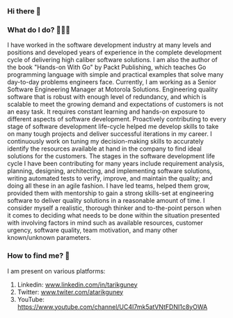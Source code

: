 ### Hi there 👋

### What do I do? 👨🏻‍💻 

I have worked in the software development industry at many levels and positions and developed years of experience in the complete development cycle of delivering high caliber software solutions. I am also the author of the book "Hands-on With Go" by Packt Publishing, which teaches Go programming language with simple and practical examples that solve many day-to-day problems engineers face. Currently, I am working as a Senior Software Engineering Manager at Motorola Solutions. Engineering quality software that is robust with enough level of redundancy, and which is scalable to meet the growing demand and expectations of customers is not an easy task. It requires constant learning and hands-on exposure to different aspects of software development. Proactively contributing to every stage of software development life-cycle helped me develop skills to take on many tough projects and deliver successful iterations in my career. I continuously work on tuning my decision-making skills to accurately identify the resources available at hand in the company to find ideal solutions for the customers. The stages in the software development life cycle I have been contributing for many years include requirement analysis, planning, designing, architecting, and implementing software solutions, writing automated tests to verify, improve, and maintain the quality; and doing all these in an agile fashion. I have led teams, helped them grow, provided them with mentorship to gain a strong skills-set at engineering software to deliver quality solutions in a reasonable amount of time. I consider myself a realistic, thorough thinker and to-the-point person when it comes to deciding what needs to be done within the situation presented with involving factors in mind such as available resources, customer urgency, software quality, team motivation, and many other known/unknown parameters. 

### How to find me? 📨

I am present on various platforms:

1. Linkedin: www.linkedin.com/in/tarikguney
2. Twitter: www.twiter.com/atarikguney
3. YouTube: https://www.youtube.com/channel/UC4I7mk5atVNtFDNI1c8yOWA
